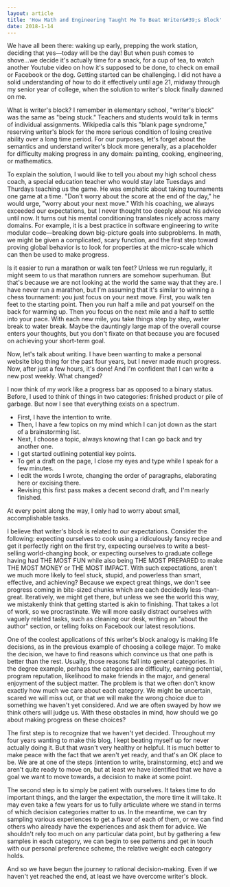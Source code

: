 ```yaml
---
layout: article
title: 'How Math and Engineering Taught Me To Beat Writer&#39;s Block'
date: 2018-1-14
---
```


We have all been there: waking up early, prepping the work station, deciding that yes&mdash;today will be the day! But when push comes to shove...we decide it's actually time for a snack, for a cup of tea, to watch another Youtube video on how it's supposed to be done, to check on email or Facebook or the dog. Getting started can be challenging. I did not have a solid understanding of how to do it effectively until age 21, midway through my senior year of college, when the solution to writer's block finally dawned on me.

What is writer's block? I remember in elementary school, "writer's block" was the same as "being stuck." Teachers and students would talk in terms of individual assignments. Wikipedia calls this "blank page syndrome," reserving writer's block for the more serious condition of losing creative ability over a long time period. For our purposes, let's forget about the semantics and understand writer's block more generally, as a placeholder for difficulty making progress in any domain: painting, cooking, engineering, or mathematics.

To explain the solution, I would like to tell you about my high school chess coach, a special education teacher who would stay late Tuesdays and Thurdays teaching us the game. He was emphatic about taking tournaments one game at a time. "Don't worry about the score at the end of the day," he would urge, "worry about your next move." With his coaching, we always exceeded our expectations, but I never thought too deeply about his advice until now. It turns out his mental conditioning translates nicely across many domains. For example, it is a best practice in software engineering to write modular code&mdash;breaking down big-picture goals into subproblems. In math, we might be given a complicated, scary function, and the first step toward proving global behavior is to look for properties at the micro-scale which can then be used to make progress.

Is it easier to run a marathon or walk ten feet? Unless we run regularly, it might seem to us that marathon runners are somehow superhuman. But that's because we are not looking at the world the same way that they are. I have never run a marathon, but I'm assuming that it's similar to winning a chess tournament: you just focus on your next move. First, you walk ten feet to the starting point. Then you run half a mile and pat yourself on the back for warming up. Then you focus on the next mile and a half to settle into your pace. With each new mile, you take things step by step, water break to water break. Maybe the dauntingly large map of the overall course enters your thoughts, but you don't fixate on that because you are focused on achieving your short-term goal.

Now, let's talk about writing. I have been wanting to make a personal website blog thing for the past four years, but I never made much progress. Now, after just a few hours, it's done! And I'm confident that I can write a new post weekly. What changed?

I now think of my work like a progress bar as opposed to a binary status. Before, I used to think of things in two categories: finished product or pile of garbage. But now I see that everything exists on a spectrum.
- First, I have the intention to write.
- Then, I have a few topics on my mind which I can jot down as the start of a brainstorming list.
- Next, I choose a topic, always knowing that I can go back and try another one.
- I get started outlining potential key points.
- To get a draft on the page, I close my eyes and type while I speak for a few minutes.
- I edit the words I wrote, changing the order of paragraphs, elaborating here or excising there.
- Revising this first pass makes a decent second draft, and I'm nearly finished.

At every point along the way, I only had to worry about small, accomplishable tasks.

I believe that writer's block is related to our expectations. Consider the following: expecting ourselves to cook using a ridiculously fancy recipe and get it perfectly right on the first try, expecting ourselves to write a best-selling world-changing book, or expecting ourselves to graduate college having had THE MOST FUN while also being THE MOST PREPARED to make THE MOST MONEY or THE MOST IMPACT. With such expectations, aren't we much more likely to feel stuck, stupid, and powerless than smart, effective, and achieving? Because we expect great things, we don't see progress coming in bite-sized chunks which are each decidedly less-than-great. Iteratively, we might get there, but unless we see the world this way, we mistakenly think that getting started is akin to finishing. That takes a lot of work, so we procrastinate. We will more easily distract ourselves with vaguely related tasks, such as cleaning our desk, writing an "about the author" section, or telling folks on Facebook our latest resolutions.

One of the coolest applications of this writer's block analogy is making life decisions, as in the previous example of choosing a college major. To make the decision, we have to find reasons which convince us that one path is better than the rest. Usually, those reasons fall into general categories. In the degree example, perhaps the categories are difficulty, earning potential, program reputation, likelihood to make friends in the major, and general enjoyment of the subject matter. The problem is that we often don't know exactly how much we care about each category. We might be uncertain, scared we will miss out, or that we will make the wrong choice due to something we haven't yet considered. And we are often swayed by how we think others will judge us. With these obstacles in mind, how should we go about making progress on these choices?

The first step is to recognize that we haven't yet decided. Throughout my four years wanting to make this blog, I kept beating myself up for never actually doing it. But that wasn't very healthy or helpful. It is much better to make peace with the fact that we aren't yet ready, and that's an OK place to be. We are at one of the steps (intention to write, brainstorming, etc) and we aren't quite ready to move on, but at least we have identified that we have a goal we want to move towards, a decision to make at some point.

The second step is to simply be patient with ourselves. It takes time to do important things, and the larger the expectation, the more time it will take. It may even take a few years for us to fully articulate where we stand in terms of which decision categories matter to us. In the meantime, we can try sampling various experiences to get a flavor of each of them, or we can find others who already have the experiences and ask them for advice. We shouldn't rely too much on any particular data point, but by gathering a few samples in each category, we can begin to see patterns and get in touch with our personal preference scheme, the relative weight each category holds.

And so we have begun the journey to rational decision-making. Even if we haven't yet reached the end, at least we have overcome writer's block.
